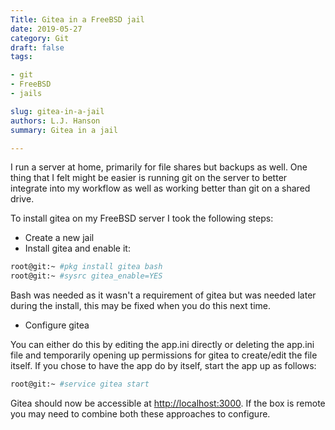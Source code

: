 ```yaml
---
Title: Gitea in a FreeBSD jail
date: 2019-05-27
category: Git
draft: false
tags:

- git
- FreeBSD
- jails

slug: gitea-in-a-jail
authors: L.J. Hanson
summary: Gitea in a jail

---
```


I run a server at home, primarily for file shares but backups as well.  One thing that I felt might be easier is running git on the server to better integrate into my workflow as well as working better than git on a shared drive.

To install gitea on my FreeBSD server I took the following steps:

- Create a new jail
- Install gitea and enable it:

```bash
root@git:~ #pkg install gitea bash
root@git:~ #sysrc gitea_enable=YES
```

Bash was needed as it wasn't a requirement of gitea but was needed later during the install, this may be fixed when you do this next time.

- Configure gitea

You can either do this by editing the app.ini directly or deleting the app.ini file and temporarily opening up permissions for gitea to create/edit the file itself. If you chose to have the app do by itself, start the app up as follows:

```bash
root@git:~ #service gitea start
```

Gitea should now be accessible at <http://localhost:3000>.  If the box is remote you may need to combine both these approaches to configure.
